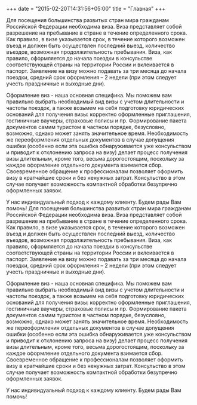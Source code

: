 +++
date = "2015-02-20T14:31:56+05:00"
title = "Главная"
+++


Для посещения большинства развитых стран мира гражданам Российской Федерации необходима виза. 
Виза представляет собой разрешение на пребывание в стране в течение определенного срока. Как правило, в визе указывается срок, в течение которого возможен въезд и должен быть осуществлен последний выезд, количество въездов, возможная продолжительность пребывания. Виза, как правило, оформляется до начала поездки в консульстве соответствующей страны на территории России и вклеивается в паспорт.
Заявление на визу можно  подавать за три месяца до начала поездки, средний срок оформления – 2 недели (при этом следует учесть праздничные и выходные дни).

Оформление виз  - наша основная специфика. Мы поможем вам правильно выбрать необходимый вид визы с учетом длительности и частоты поездок, а также возьмем на себя подготовку юридических оснований для получения визы: корректно оформленные приглашения, гостиничные ваучеры, страховые полисы и пр. Формирование пакета документов самим туристом в частном порядке, безусловно, возможно, однако может занять значительное время. Необходимость же переоформления отдельных документов в случае допущения ошибки (особенно если эта ошибка обнаруживается уже консульством и приводит к отклонению запроса на визу) делает процесс получения визы длительным, кроме того, весьма дорогостоящим, поскольку за каждое оформление отдельного документа взимается сбор.
Своевременное обращение к профессионалам позволяет оформить визу в кратчайшие сроки и без ненужных затрат. Консульство в этом случае получает возможность компактной обработки безупречно оформленных заявок.

У нас индивидуальный подход к каждому клиенту. Будем рады Вам помочь!
Для посещения большинства развитых стран мира гражданам Российской Федерации необходима виза. 
Виза представляет собой разрешение на пребывание в стране в течение определенного срока. Как правило, в визе указывается срок, в течение которого возможен въезд и должен быть осуществлен последний выезд, количество въездов, возможная продолжительность пребывания. Виза, как правило, оформляется до начала поездки в консульстве соответствующей страны на территории России и вклеивается в паспорт.
Заявление на визу можно  подавать за три месяца до начала поездки, средний срок оформления – 2 недели (при этом следует учесть праздничные и выходные дни).

Оформление виз  - наша основная специфика. Мы поможем вам правильно выбрать необходимый вид визы с учетом длительности и частоты поездок, а также возьмем на себя подготовку юридических оснований для получения визы: корректно оформленные приглашения, гостиничные ваучеры, страховые полисы и пр. Формирование пакета документов самим туристом в частном порядке, безусловно, возможно, однако может занять значительное время. Необходимость же переоформления отдельных документов в случае допущения ошибки (особенно если эта ошибка обнаруживается уже консульством и приводит к отклонению запроса на визу) делает процесс получения визы длительным, кроме того, весьма дорогостоящим, поскольку за каждое оформление отдельного документа взимается сбор.
Своевременное обращение к профессионалам позволяет оформить визу в кратчайшие сроки и без ненужных затрат. Консульство в этом случае получает возможность компактной обработки безупречно оформленных заявок.

У нас индивидуальный подход к каждому клиенту. Будем рады Вам помочь!

